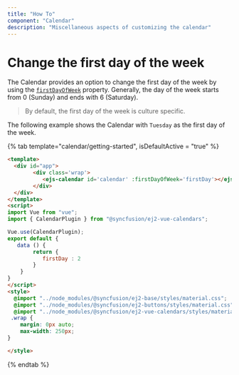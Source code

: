 ```yaml
---
title: "How To"
component: "Calendar"
description: "Miscellaneous aspects of customizing the calendar"
---
```


# Change the first day of the week

The Calendar provides an option to change the first day of the week by using the [`firstDayOfWeek`](../../api/calendar#firstdayofweek)
property. Generally, the day of the week starts from 0 (Sunday) and ends with 6 (Saturday).

> By default, the first day of the week is culture specific.

The following example shows the Calendar with `Tuesday` as the first day of the week.

{% tab template="calendar/getting-started", isDefaultActive = "true" %}

```html
<template>
  <div id="app">
        <div class='wrap'>
           <ejs-calendar id='calendar' :firstDayOfWeek='firstDay'></ejs-calendar>
        </div>
  </div>
</template>
<script>
import Vue from "vue";
import { CalendarPlugin } from "@syncfusion/ej2-vue-calendars";

Vue.use(CalendarPlugin);
export default {
   data () {
        return {
           firstDay : 2
        }
    }
}
</script>
<style>
  @import "../node_modules/@syncfusion/ej2-base/styles/material.css";
  @import "../node_modules/@syncfusion/ej2-buttons/styles/material.css";
  @import "../node_modules/@syncfusion/ej2-vue-calendars/styles/material.css";
 .wrap {
    margin: 0px auto;
    max-width: 250px;
}

</style>
```

{% endtab %}